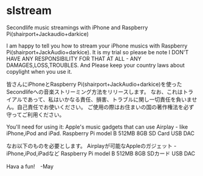 slstream
========

Secondlife music streamings with iPhone and Raspberry Pi(shairport+Jackaudio+darkice)

I am happy to tell you how to stream your iPhone musics with Raspberry Pi(shairport+JackAudio+darkice).
It is my trial so please be note I DON'T HAVE ANY RESPONSIBILITY FOR THAT AT ALL - ANY DAMAGES,LOSS,TROUBLES.
And Please keep your country laws about copylight when you use it.

皆さんにiPhoneとRaspberry Pi(shairport+JackAudio+darkice)を使ったSecondlifeへの音楽ストリーミング方法をリリースします。
なお、これはトライアルであって、私はいかなる責任、損害、トラブルに関し一切責任を負いません。自己責任でお使いください。
ご使用の際はお住まいの国の著作権法を必ず守ってご利用ください。

You'll need for using it:
Apple's music gadgets that can use Airplay - like iPhone,iPod and iPad.
Raspberry Pi model B 512MB
8GB SD Card
USB DAC

なお以下のものを必要とします。
Airplayが可能なAppleのガジェット - iPhone,iPod,iPadなど
Raspberry Pi model B 512MB
8GB SDカード
USB DAC

Hava a fun!　-May




